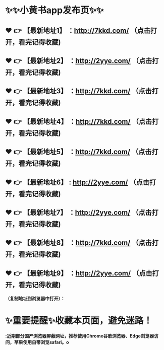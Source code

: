 # :sparkles::sparkles:小黄书app发布页:sparkles::sparkles:

 :heart: :point_right: 【最新地址1】 ：http://7kkd.com/   （点击打开，看完记得收藏)
 ------
 :heart: :point_right: 【最新地址2】 ：http://2yye.com/  （点击打开，看完记得收藏)
 ------
 :heart: :point_right: 【最新地址3】 ：http://7kkd.com/   （点击打开，看完记得收藏)
 ------
 :heart: :point_right: 【最新地址4】 ：http://7kkd.com/   （点击打开，看完记得收藏)
 ------
 :heart: :point_right: 【最新地址5】 ：http://7kkd.com/   （点击打开，看完记得收藏)
 ------
 :heart: :point_right: 【最新地址6】 : http://2yye.com/   （点击打开，看完记得收藏)
 ------
 :heart: :point_right: 【最新地址7】 ：http://2yye.com/   （点击打开，看完记得收藏)
 ------
 :heart: :point_right: 【最新地址8】 ：http://7kkd.com/   （点击打开，看完记得收藏)
 ------
 :heart: :point_right: 【最新地址9】 ：http://2yye.com/   （点击打开，看完记得收藏)
  ------

  
#### （复制地址到浏览器中打开）：
# :sparkles:重要提醒:sparkles:收藏本页面，避免迷路！
#### :近期部分国产浏览器屏蔽网址，推荐使用Chrome谷歌浏览器、Edge浏览器访问，苹果使用自带浏览safari。o
